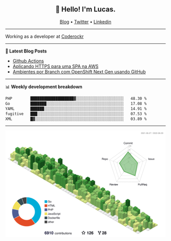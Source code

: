 <h2 align="center">👋 Hello! I'm Lucas.</h2>
<p align="center">
  <a href="https://www.lucassabreu.net.br/">Blog</a> •
  <a href="https://twitter.com/lucassabreu">Twitter</a> •
  <a href="https://www.linkedin.com/in/lucassantosabreu/">Linkedin</a>
</p>

---

Working as a developer at [Coderockr](https://github.com/Coderockr)

---

**📝 Latest Blog Posts**

<!-- BLOG-POST-LIST:START -->
- [Github Actions](https://www.lucassabreu.net.br/post/github-actions/)
- [Aplicando HTTPS para uma SPA na AWS](https://www.lucassabreu.net.br/post/aplicando-https-para-uma-spa-na-aws/)
- [Ambientes por Branch com OpenShift Next Gen usando GitHub](https://www.lucassabreu.net.br/post/ambientes-por-branch-com-openshift-next-gen-usando-github/)
<!-- BLOG-POST-LIST:END -->

---

📊 **Weekly development breakdown**
<!--START_SECTION:waka-->
```text
PHP        ███████████████████▓░░░░░░░░░░░░░░░░░░░░░   48.30 % 
Go         ███████░░░░░░░░░░░░░░░░░░░░░░░░░░░░░░░░░░   17.08 % 
YAML       ██████░░░░░░░░░░░░░░░░░░░░░░░░░░░░░░░░░░░   14.91 % 
fugitive   ███░░░░░░░░░░░░░░░░░░░░░░░░░░░░░░░░░░░░░░   07.53 % 
XML        █▓░░░░░░░░░░░░░░░░░░░░░░░░░░░░░░░░░░░░░░░   03.89 % 
```
<!--END_SECTION:waka-->

---

![](./profile-3d-contrib/profile-green-animate.svg)
